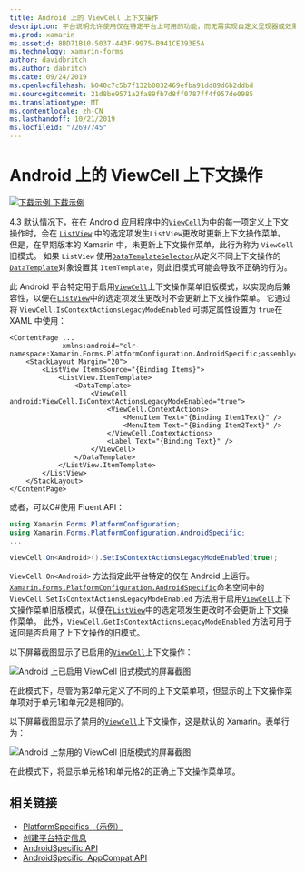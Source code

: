```yaml
---
title: Android 上的 ViewCell 上下文操作
description: 平台说明允许使用仅在特定平台上可用的功能，而无需实现自定义呈现器或效果。 本文介绍如何使用 Android 平台特定的，该平台启用了 ViewCell 上下文操作传统模式。
ms.prod: xamarin
ms.assetid: 8BD71B10-5037-443F-9975-B941CE393E5A
ms.technology: xamarin-forms
author: davidbritch
ms.author: dabritch
ms.date: 09/24/2019
ms.openlocfilehash: b040c7c5b7f132b0832469efba91dd89d6b2ddbd
ms.sourcegitcommit: 21d8be9571a2fa89fb7d8ff0787ff4f957de0985
ms.translationtype: MT
ms.contentlocale: zh-CN
ms.lasthandoff: 10/21/2019
ms.locfileid: "72697745"
---
```

# <a name="viewcell-context-actions-on-android"></a>Android 上的 ViewCell 上下文操作

[![下载示例](~/media/shared/download.png) 下载示例](https://docs.microsoft.com/samples/xamarin/xamarin-forms-samples/userinterface-platformspecifics)

4\.3 默认情况下，在在 Android 应用程序中的[`ViewCell`](xref:Xamarin.Forms.ViewCell)为中的每一项定义上下文操作时，会在 [`ListView`](xref:Xamarin.Forms.ListView) 中的选定项发生`ListView`更改时更新上下文操作菜单。 但是，在早期版本的 Xamarin 中，未更新上下文操作菜单，此行为称为 `ViewCell` 旧模式。 如果 `ListView` 使用[`DataTemplateSelector`](xref:Xamarin.Forms.DataTemplateSelector)从定义不同上下文操作的[`DataTemplate`](xref:Xamarin.Forms.DataTemplate)对象设置其 `ItemTemplate`，则此旧模式可能会导致不正确的行为。

此 Android 平台特定用于启用[`ViewCell`](xref:Xamarin.Forms.ViewCell)上下文操作菜单旧版模式，以实现向后兼容性，以便在[`ListView`](xref:Xamarin.Forms.ListView)中的选定项发生更改时不会更新上下文操作菜单。 它通过将 `ViewCell.IsContextActionsLegacyModeEnabled` 可绑定属性设置为 `true`在 XAML 中使用：

```xaml
<ContentPage ...
             xmlns:android="clr-namespace:Xamarin.Forms.PlatformConfiguration.AndroidSpecific;assembly=Xamarin.Forms.Core">
    <StackLayout Margin="20">
        <ListView ItemsSource="{Binding Items}">
            <ListView.ItemTemplate>
                <DataTemplate>
                    <ViewCell android:ViewCell.IsContextActionsLegacyModeEnabled="true">
                        <ViewCell.ContextActions>
                            <MenuItem Text="{Binding Item1Text}" />
                            <MenuItem Text="{Binding Item2Text}" />
                        </ViewCell.ContextActions>
                        <Label Text="{Binding Text}" />
                    </ViewCell>
                </DataTemplate>
            </ListView.ItemTemplate>
        </ListView>
    </StackLayout>
</ContentPage>
```

或者，可以C#使用 Fluent API：

```csharp
using Xamarin.Forms.PlatformConfiguration;
using Xamarin.Forms.PlatformConfiguration.AndroidSpecific;
...

viewCell.On<Android>().SetIsContextActionsLegacyModeEnabled(true);
```

`ViewCell.On<Android>` 方法指定此平台特定的仅在 Android 上运行。 [`Xamarin.Forms.PlatformConfiguration.AndroidSpecific`](xref:Xamarin.Forms.PlatformConfiguration.AndroidSpecific)命名空间中的 `ViewCell.SetIsContextActionsLegacyModeEnabled` 方法用于启用[`ViewCell`](xref:Xamarin.Forms.ViewCell)上下文操作菜单旧版模式，以便在[`ListView`](xref:Xamarin.Forms.ListView)中的选定项发生更改时不会更新上下文操作菜单。 此外，`ViewCell.GetIsContextActionsLegacyModeEnabled` 方法可用于返回是否启用了上下文操作的旧模式。

以下屏幕截图显示了已启用的[`ViewCell`](xref:Xamarin.Forms.ViewCell)上下文操作：

![Android 上已启用 ViewCell 旧式模式的屏幕截图](viewcell-context-actions-images/legacy-mode-enabled.png "ViewCell 旧版模式已启用")

在此模式下，尽管为第2单元定义了不同的上下文菜单项，但显示的上下文操作菜单项对于单元1和单元2是相同的。

以下屏幕截图显示了禁用的[`ViewCell`](xref:Xamarin.Forms.ViewCell)上下文操作，这是默认的 Xamarin。表单行为：

![Android 上禁用的 ViewCell 旧版模式的屏幕截图](viewcell-context-actions-images/legacy-mode-disabled.png "ViewCell 旧版模式已禁用")

在此模式下，将显示单元格1和单元格2的正确上下文操作菜单项。

## <a name="related-links"></a>相关链接

- [PlatformSpecifics （示例）](https://docs.microsoft.com/samples/xamarin/xamarin-forms-samples/userinterface-platformspecifics)
- [创建平台特定信息](~/xamarin-forms/platform/platform-specifics/index.md#creating-platform-specifics)
- [AndroidSpecific API](xref:Xamarin.Forms.PlatformConfiguration.AndroidSpecific)
- [AndroidSpecific. AppCompat API](xref:Xamarin.Forms.PlatformConfiguration.AndroidSpecific.AppCompat)

